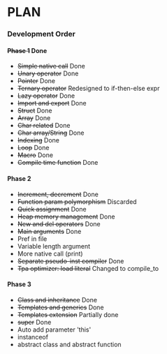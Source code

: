 # PLAN

### Development Order

#### ~~Phase 1~~ Done
* ~~Simple native call~~ Done
* ~~Unary operator~~ Done
* ~~Pointer~~ Done
* ~~Ternary operator~~ Redesigned to if-then-else expr
* ~~Lazy operator~~ Done
* ~~Import and export~~ Done
* ~~Struct~~ Done
* ~~Array~~ Done
* ~~Char related~~ Done
* ~~Char array/String~~ Done
* ~~Indexing~~ Done
* ~~Loop~~ Done
* ~~Macro~~ Done
* ~~Compile time function~~ Done

#### Phase 2
* ~~Increment, decrement~~ Done
* ~~Function param polymorphism~~ Discarded
* ~~Quick assignment~~ Done
* ~~Heap memory management~~ Done
* ~~New and del operators~~ Done
* ~~Main arguments~~ Done
* Pref in file
* Variable length argument
* More native call (print)
* ~~Separate pseudo-inst compiler~~ Done
* ~~Tpa optimizer: load literal~~ Changed to compile_to

#### Phase 3
* ~~Class and inheritance~~ Done
* ~~Templates and generics~~ Done
* ~~Templates extension~~ Partially done
* ~~super~~ Done
* Auto add parameter 'this'
* instanceof
* abstract class and abstract function
